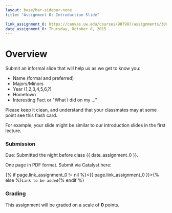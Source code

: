 ```yaml
---
layout: base/bar-sidebar-none
title: "Assignment 0: Introduction Slide"

link_assignment_0: https://canvas.uw.edu/courses/987987/assignments/3000074
date_assignment_0: Thursday, October 8, 2015
---
```


# Overview

Submit an informal slide that will help us as we get to know you:

- Name (formal and preferred)
- Majors/Minors
- Year (1,2,3,4,5,6,?)
- Hometown
- Interesting Fact or "What I did on my ..."

Please keep it clean, and understand that your classmates may at some point see this flash card.

For example, your slide might be similar to our introduction slides in the first lecture.

### Submission

Due: Submitted the night before class {{ date_assignment_0 }}.

One page in PDF format. Submit via Catalyst here:

{% if page.link_assignment_0 != nil %}<{{ page.link_assignment_0 }}>{% else %}`Link to be added`{% endif %}

### Grading

This assignment will be graded on a scale of __0__ points. 
